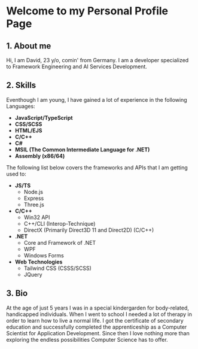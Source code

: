 # Welcome to my Personal Profile Page

## 1. About me
Hi, I am David, 23 y/o, comin' from Germany. I am a developer specialized to Framework Engineering and AI Services Development.

## 2. Skills
Eventhough I am young, I have gained a lot of experience in the following Languages:

- **JavaScript/TypeScript**
- **CSS/SCSS**
- **HTML/EJS**
- **C/C++**
- **C#**
- **MSIL (The Common Intermediate Language for .NET)**
- **Assembly (x86/64)**

The following list below covers the frameworks and APIs that I am getting used to:

- **JS/TS**
  - Node.js 
  - Express
  - Three.js
- **C/C++**
  - Win32 API
  - C++/CLI (Interop-Technique)
  - DirectX (Primarily Direct3D 11 and Direct2D) (C/C++)
- **.NET**
  - Core and Framework of .NET
  - WPF
  - Windows Forms
- **Web Technologies**
  - Tailwind CSS (CSSS/SCSS)
  - JQuery

## 3. Bio
At the age of just 5 years I was in a special kindergarden for body-related, handicapped individuals. When I went to school I needed a lot of therapy in order to learn how to live a normal life. I got the certificate of secondary education and successfully completed the apprenticeship as a Computer Scientist for Application Development. Since then I love nothing more than exploring the endless possibilities Computer Science has to offer.

